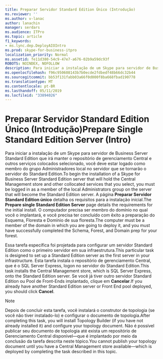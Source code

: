 ```yaml
---
title: Preparar Servidor Standard Edition Único (Introdução)
ms.reviewer: ''
ms.author: v-lanac
author: lanachin
manager: serdars
ms.audience: ITPro
ms.topic: article
f1_keywords:
- ms.lync.dep.DeployAIOIntro
ms.prod: skype-for-business-itpro
localization_priority: Normal
ms.assetid: fe11d380-54c9-47e7-a676-02b9a59dc93f
ROBOTS: NOINDEX, NOFOLLOW
description: Para iniciar a instalação de um Skype para servidor de Business Server Standard Edition que irá manter o repositório de gerenciamento Central e outros serviços colocados selecionado, você deve estar logado como membro do grupo Administradores local no servidor que se tornarão o servidor do Standard Edition. A página Preparar Servidor Standard Edition único detalha os requisitos para a instalação inicial. O computador precisa ser membro do domínio no qual você o implantará, e você precisa ter concluído com êxito a preparação do Esquema, Floresta e Domínio de sua floresta.
ms.openlocfilehash: f96c950608143b7b0ecde2fdbedf48b66dc32b44
ms.sourcegitcommit: bb53f131fabb03a66f0d000f8ba668fbad190778
ms.translationtype: MT
ms.contentlocale: pt-BR
ms.lasthandoff: 05/11/2019
ms.locfileid: "33894026"
---
```

# <a name="prepare-single-standard-edition-server-intro"></a><span data-ttu-id="7b5b5-105">Preparar Servidor Standard Edition Único (Introdução)</span><span class="sxs-lookup"><span data-stu-id="7b5b5-105">Prepare Single Standard Edition Server (Intro)</span></span>
 
<span data-ttu-id="7b5b5-106">Para iniciar a instalação de um Skype para servidor de Business Server Standard Edition que irá manter o repositório de gerenciamento Central e outros serviços colocados selecionado, você deve estar logado como membro do grupo Administradores local no servidor que se tornarão o servidor do Standard Edition.</span><span class="sxs-lookup"><span data-stu-id="7b5b5-106">To begin the installation of a Skype for Business Server Standard Edition server that will hold the Central Management store and other collocated services that you select, you must be logged in as a member of the local Administrators group on the server that will become the Standard Edition server.</span></span> <span data-ttu-id="7b5b5-107">A página **Preparar Servidor Standard Edition único** detalha os requisitos para a instalação inicial.</span><span class="sxs-lookup"><span data-stu-id="7b5b5-107">The **Prepare single Standard Edition Server** page details the requirements for the initial install.</span></span> <span data-ttu-id="7b5b5-108">O computador precisa ser membro do domínio no qual você o implantará, e você precisa ter concluído com êxito a preparação do Esquema, Floresta e Domínio de sua floresta.</span><span class="sxs-lookup"><span data-stu-id="7b5b5-108">The computer must be a member of the domain in which you are going to deploy it, and you must have successfully completed the Schema, Forest, and Domain prep for your forest.</span></span>
  
<span data-ttu-id="7b5b5-109">Essa tarefa específica foi projetada para configurar um servidor Standard Edition como o primeiro servidor em sua infraestrutura.</span><span class="sxs-lookup"><span data-stu-id="7b5b5-109">This particular task is designed to set up a Standard Edition server as the first server in your infrastructure.</span></span> <span data-ttu-id="7b5b5-110">Esta tarefa instala o repositório de gerenciamento Central, que é o SQL Server Express, logon no servidor do Standard Edition.</span><span class="sxs-lookup"><span data-stu-id="7b5b5-110">This task installs the Central Management store, which is SQL Server Express, onto the Standard Edition server.</span></span> <span data-ttu-id="7b5b5-111">Se você já tiver outro servidor Standard Edition ou Pool de Front-Ends implantado, clique em **Cancelar**.</span><span class="sxs-lookup"><span data-stu-id="7b5b5-111">If you already have another Standard Edition server or Front End pool deployed, you should click **Cancel**.</span></span>
  
> [!NOTE]
> <span data-ttu-id="7b5b5-112">Depois de concluir esta tarefa, você instalará o construtor de topologia (se você não tiver instalado-lo) e configurar o documento de topologia.</span><span class="sxs-lookup"><span data-stu-id="7b5b5-112">After completing this task, you will install Topology Builder (if you have not already installed it) and configure your topology document.</span></span> <span data-ttu-id="7b5b5-113">Não é possível publicar seu documento de topologia até exista um repositório de Gerenciamento Central disponível—que é implantado por meio da conclusão da tarefa descrita neste tópico.</span><span class="sxs-lookup"><span data-stu-id="7b5b5-113">You cannot publish your topology document until you have a Central Management store available—which is deployed by completing the task described in this topic.</span></span> 
  

